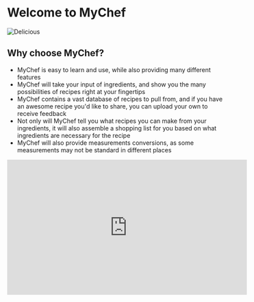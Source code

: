 # Welcome to MyChef

![Delicious](https://dynaimage.cdn.cnn.com/cnn/q_auto,w_380,c_fill,g_auto,h_214,ar_16:9/http%3A%2F%2Fcdn.cnn.com%2Fcnnnext%2Fdam%2Fassets%2F160929101749-essential-spanish-dish-paella-phaidon.jpg)

## Why choose MyChef? 
* MyChef is easy to learn and use, while also providing many different features 
* MyChef will take your input of ingredients, and show you the many possibilities of recipes right at your fingertips 
* MyChef contains a vast database of recipes to pull from, and if you have an awesome recipe you'd like to share, you can upload your own to receive feedback
* Not only will MyChef tell you what recipes you can make from your ingredients, it will also assemble a shopping list for you based on what ingredients are necessary for the recipe
* MyChef will also provide measurements conversions, as some measurements may not be standard in different places 

<iframe width="560" height="315" src="https://www.youtube.com/embed/ScMzIvxBSi4" frameborder="0" allow="accelerometer; autoplay; clipboard-write; encrypted-media; gyroscope; picture-in-picture" allowfullscreen></iframe>
